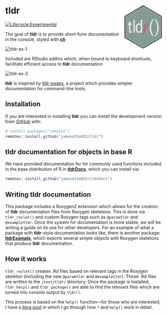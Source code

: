 
<!-- README.md is generated from README.Rmd. Please edit that file -->

# tldr <img src="man/figures/logo.png"  align="right"  width="120" style="padding-left:10px;background-color:white;" />

<!-- badges: start -->
<!-- [![CRAN_Status_Badge](http://www.r-pkg.org/badges/version-ago/tldr)](https://cran.r-project.org/package=tldr) -->

[![Lifecycle:Experimental](https://img.shields.io/badge/Lifecycle-Experimental-339999)](Redirect-URL)
<!-- badges: end -->

The goal of **tldr** is to provide short-form documentation in the
console, styled with
<a href = "https://github.com/r-lib/cli">**cli**</a>:

![tldr-ex-1](man/README-gifs/tldr-tldr.gif)

Included are RStudio addins which, when bound to keyboard shortcuts,
facilitate efficient access to **tldr** documentation:

![tldr-ex-2](man/README-gifs/tldrExample-divide.gif)

**tldr** is inspired by <a href="https://tldr.sh/">tldr-pages</a>, a
project which provides simpler documentation for command-line tools.

## Installation

If you are interested in installing **tldr** you can install the
development version from [GitHub](https://github.com/) with:

``` r
# install.packages("remotes")
remotes::install_github("jamesotto852/tldr")
```

## **tldr** documentation for objects in base R

We have provided documentation for for commonly used functions included
in the base distribution of R in
<a href="https://Github.com/jamesotto852/tldrDocs">**tldrDocs**</a>,
which you can install via:

``` r
remotes::install_github("jamesotto852/tldrDocs")
```

## Writing **tldr** documentation

This package includes a Roxygen2 extension which allows for the creation
of **tldr** documentation files from Roxygen skeletons. This is done via
`tldr_roclet()` and custom Roxygen tags such as `@paramtldr` and
`@exampletldr`. Once the system for documentation is more stable, we
will be writing a guide on its use for other developers. For an example
of what a package with **tldr**-style documentation looks like, there is
another package:
<a href="https://Github.com/jamesotto852/tldrExample">**tldrExample**</a>,
which exports several simple objects with Roxygen skeletons that produce
**tldr** documentation.

## How it works

`tldr_roclet()` creates .Rd files based on relevant tags in the Roxygen
skeleton (including the new `@paramtldr` and `@exampletldr`). These .Rd
files are written to the `/inst/tldr/` directory. Once the package is
installed, `tldr_help()` and `tldr_package()` are able to find the
relevant files which are turned into console output by `tldr()`.

This process is based on the `help()` function—for those who are
interested, I have a
<a href="https://jamesotto852.github.io/Understanding-base-documentation-functions">blog
post</a> in which I go through how `?` and `help()` work in detail.
